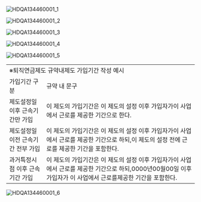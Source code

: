 
![HDQA134460001_1](HDQA134460001_1.jpg)


![HDQA134460001_2](HDQA134460001_2.jpg)


![HDQA134460001_3](HDQA134460001_3.jpg)


![HDQA134460001_4](HDQA134460001_4.jpg)


![HDQA134460001_5](HDQA134460001_5.jpg)


<table><tbody><tr>
<td colspan="2">
※퇴직연금제도 규약내제도 가입기간 작성 예시</td></tr><tr>
<td>
가입기간 구분</td>
<td>
규약 내 문구</td></tr><tr>
<td>
제도설정일 이후 근속기간만 가입</td>
<td>이 제도의 가입기간은 이 제도의 설정 이후 가입자가이 사업에서 근로를 제공한 기간으로 한다.</td></tr><tr>
<td>
제도설정일 이전 근속기간 전부 가입</td>
<td>이 제도의 가입기간은 이 제도의 설정 이후 가입자가이 사업에서 근로를 제공한 기간으로 하되,이 제도의 설정 전에 근로를 제공한 기간을 포함한다.</td></tr><tr>
<td>
과거특정시점 이후 근속기간 가입</td>
<td>이 제도의 가입기간은 이 제도의 설정 이후 가입자가이 사업에서 근로를 제공한 기간으로 하되,0000년00월00일 이후 가입자가 이 사업에서 근로를제공한 기간을 포함한다.</td></tr></tbody>
</table>



![HDQA134460001_6](HDQA134460001_6.jpg)

